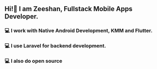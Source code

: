 <h2><b>Hi!👋 I am Zeeshan, Fullstack Mobile Apps Developer.</b></h2>

<h3>💻 I work with Native Android Development, KMM and Flutter.</h3>
<h3>💻 I use <b>Laravel</b> for backend development.</h3>
<h3>💻 I also do open source</h3>
